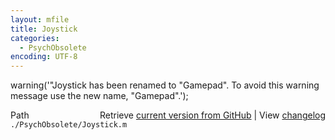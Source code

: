 ```yaml
---
layout: mfile
title: Joystick
categories:
  - PsychObsolete
encoding: UTF-8
---
```


warning('"Joystick has been renamed to "Gamepad".  To avoid this warning message use the new name,  "Gamepad".');  


<div class="code_header" style="text-align:right;">
  <span style="float:left;">Path&nbsp;&nbsp;</span> <span class="counter">Retrieve <a href=
  "https://raw.github.com/Psychtoolbox-3/Psychtoolbox-3/beta/./PsychObsolete/Joystick.m">current version from GitHub</a> | View <a href=
  "https://github.com/Psychtoolbox-3/Psychtoolbox-3/commits/beta/./PsychObsolete/Joystick.m">changelog</a></span>
</div>
<div class="code">
  <code>./PsychObsolete/Joystick.m</code>
</div>
